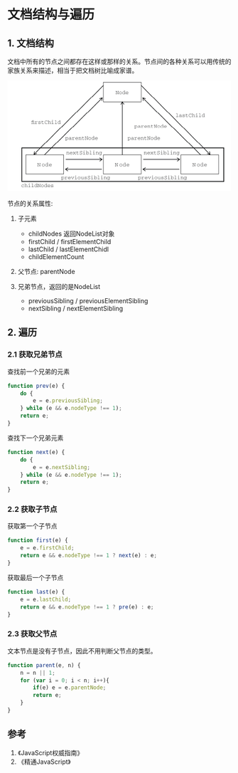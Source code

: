 # 文档结构与遍历

## 1. 文档结构

文档中所有的节点之间都存在这样或那样的关系。节点间的各种关系可以用传统的家族关系来描述，相当于把文档树比喻成家谱。

![节点关系](../../image/node-relation.png)

节点的关系属性:

1. 子元素

    * childNodes 返回NodeList对象
    * firstChild / firstElementChild
    * lastChild / lastElementChidl
    * childElementCount

2. 父节点: parentNode

3. 兄弟节点，返回的是NodeList

    * previousSibling / previousElementSibling
    * nextSibling / nextElementSibling

## 2. 遍历

### 2.1 获取兄弟节点

查找前一个兄弟的元素

```javascript
function prev(e) {
    do {
        e = e.previousSibling;
    } while (e && e.nodeType !== 1);
    return e;
}
```

查找下一个兄弟元素

```javascript
function next(e) {
    do {
        e = e.nextSibling;
    } while (e && e.nodeType !== 1);
    return e;
}
```

### 2.2 获取子节点

获取第一个子节点

```javascript
function first(e) {
    e = e.firstChild;
    return e && e.nodeType !== 1 ? next(e) : e;
}
```

获取最后一个子节点

```javascript
function last(e) {
    e = e.lastChild;
    return e && e.nodeType !== 1 ? pre(e) : e;
}
```

### 2.3 获取父节点

文本节点是没有子节点，因此不用判断父节点的类型。

```javascript
function parent(e, n) {
    n = n || 1;
    for (var i = 0; i < n; i++){
        if(e) e = e.parentNode;
        return e;
    }
}
```

## 参考

1. 《JavaScript权威指南》
2. 《精通JavaScript》
